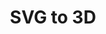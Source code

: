 ---
title: SVG to 3D
eleventyNavigation:
  title: SVG to 3D
  key: dg_bonus_3dsvg
  parent: dg_bonus
  order: 2
template: "../de/bonus/3dsvg.md"
---